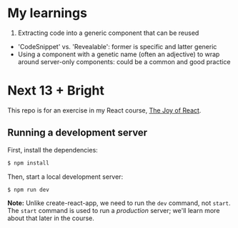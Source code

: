 # My learnings

1. Extracting code into a generic component that can be reused

- 'CodeSnippet' vs. 'Revealable': former is specific and latter generic
- Using a component with a genetic name (often an adjective) to wrap around server-only components: could be a common and good practice

# Next 13 + Bright

This repo is for an exercise in my React course, [The Joy of React](https://joyofreact.com/).

## Running a development server

First, install the dependencies:

```bash
$ npm install
```

Then, start a local development server:

```bash
$ npm run dev
```

**Note:** Unlike create-react-app, we need to run the `dev` command, not `start`. The `start` command is used to run a _production_ server; we'll learn more about that later in the course.
